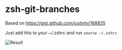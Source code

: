 # zsh-git-branches

Based on https://gist.github.com/justintv/168835

Just add this to your ~/.zshrc and run `source ~/.zshrc`

![Result](https://imgur.com/QgdmEM2)
